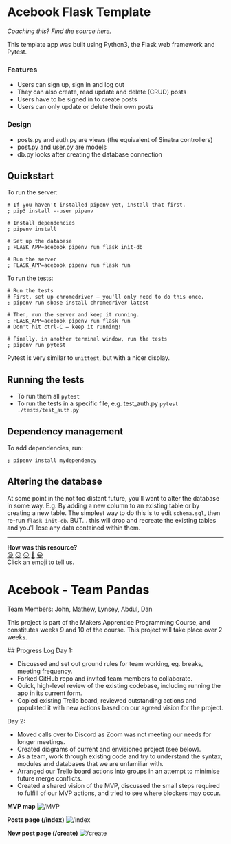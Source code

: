 # Acebook Flask Template

_Coaching this? Find the source
[here.](https://github.com/makersacademy/slug/blob/main/materials/universe/acebook/seeds/python/README.ed.md)_

This template app was built using Python3, the Flask web framework and Pytest.

### Features
- Users can sign up, sign in and log out
- They can also create, read update and delete (CRUD) posts
- Users have to be signed in to create posts
- Users can only update or delete their own posts

### Design
- posts.py and auth.py are views (the equivalent of Sinatra controllers)
- post.py and user.py are models
- db.py looks after creating the database connection

## Quickstart

To run the server:

```shell
# If you haven't installed pipenv yet, install that first.
; pip3 install --user pipenv

# Install dependencies
; pipenv install

# Set up the database
; FLASK_APP=acebook pipenv run flask init-db

# Run the server
; FLASK_APP=acebook pipenv run flask run
```

To run the tests:

```shell
# Run the tests
# First, set up chromedriver — you'll only need to do this once.
; pipenv run sbase install chromedriver latest

# Then, run the server and keep it running.
; FLASK_APP=acebook pipenv run flask run
# Don't hit ctrl-C — keep it running!

# Finally, in another terminal window, run the tests
; pipenv run pytest
```

Pytest is very similar to `unittest`, but with a nicer display.

## Running the tests
- To run them all `pytest`
- To run the tests in a specific file, e.g. test_auth.py `pytest
  ./tests/test_auth.py`

## Dependency management

To add dependencies, run:

```shell
; pipenv install mydependency
```

## Altering the database

At some point in the not too distant future, you'll want to alter the database
in some way. E.g. By adding a new column to an existing table or by creating a
new table. The simplest way to do this is to edit `schema.sql`, then re-run
`flask init-db`. BUT... this will drop and recreate the existing tables and
you'll lose any data contained within them.


<!-- BEGIN GENERATED SECTION DO NOT EDIT -->

---

**How was this resource?**  
[😫](https://airtable.com/shrUJ3t7KLMqVRFKR?prefill_Repository=makersacademy/acebook-flask-template&prefill_File=README.md&prefill_Sentiment=😫) [😕](https://airtable.com/shrUJ3t7KLMqVRFKR?prefill_Repository=makersacademy/acebook-flask-template&prefill_File=README.md&prefill_Sentiment=😕) [😐](https://airtable.com/shrUJ3t7KLMqVRFKR?prefill_Repository=makersacademy/acebook-flask-template&prefill_File=README.md&prefill_Sentiment=😐) [🙂](https://airtable.com/shrUJ3t7KLMqVRFKR?prefill_Repository=makersacademy/acebook-flask-template&prefill_File=README.md&prefill_Sentiment=🙂) [😀](https://airtable.com/shrUJ3t7KLMqVRFKR?prefill_Repository=makersacademy/acebook-flask-template&prefill_File=README.md&prefill_Sentiment=😀)  
Click an emoji to tell us.

<!-- END GENERATED SECTION DO NOT EDIT -->

# Acebook - Team Pandas
Team Members: John, Mathew, Lynsey, Abdul, Dan

This project is part of the Makers Apprentice Programming Course, and constitutes weeks 9 and 10 of the course. This project will take place over 2 weeks.


## Progress Log
Day 1:
- Discussed and set out ground rules for team working, eg. breaks, meeting frequency.
- Forked GitHub repo and invited team members to collaborate.
- Quick, high-level review of the existing codebase, including running the app in its current form.
- Copied existing Trello board, reviewed outstanding actions and populated it with new actions based on our agreed vision for the project.

Day 2:
- Moved calls over to Discord as Zoom was not meeting our needs for longer meetings.
- Created diagrams of current and envisioned project (see below).
- As a team, work through existing code and try to understand the syntax, modules and databases that we are unfamiliar with.
- Arranged our Trello board actions into groups in an attempt to minimise future merge conflicts.
- Created a shared vision of the MVP, discussed the small steps required to fulfill of our MVP actions, and tried to see where blockers may occur.

**MVP map**
![/MVP](https://imgur.com/vau1Sub)

**Posts page (/index)**
![/index](https://imgur.com/iUro8aA)

**New post page (/create)**
![/create](https://imgur.com/bkJv1af)
